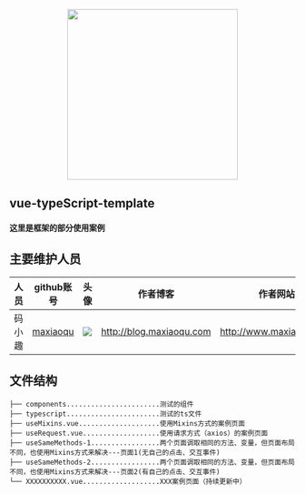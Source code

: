 <p align="center">
    <a href="http://www.maxiaoqu.com/">
        <img width="300" src="http://www.maxiaoqu.com/maxiaoqu.png">
    </a>
</p>

<h2>
    vue-typeScript-template
    <h4>这里是框架的部分使用案例</h4>
</h2>

## 主要维护人员
|人员|github账号|头像|作者博客|作者网站|联系邮箱|
|---|---|---|---|---|---|
|码小趣|[maxiaoqu](https://github.com/maxiaoqu) |  ![](https://avatars1.githubusercontent.com/u/25891598?s=60&v=4)|http://blog.maxiaoqu.com|http://www.maxiaoqu.com|maxiaoqu@gmail.com

## 文件结构
```shell
├── components.......................测试的组件
├── typescript.......................测试的ts文件
├── useMixins.vue....................使用Mixins方式的案例页面
├── useRequest.vue...................使用请求方式（axios）的案例页面
├── useSameMethods-1.................两个页面调取相同的方法、变量，但页面布局不同，也使用Mixins方式来解决---页面1(无自己的点击、交互事件)
├── useSameMethods-2.................两个页面调取相同的方法、变量，但页面布局不同，也使用Mixins方式来解决---页面2(有自己的点击、交互事件)
└── XXXXXXXXXX.vue...................XXX案例页面（持续更新中）
```
